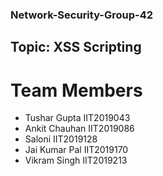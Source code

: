 ### Network-Security-Group-42
## Topic: XSS Scripting
# Team Members
* Tushar Gupta IIT2019043
* Ankit Chauhan IIT2019086
* Saloni IIT2019128
* Jai Kumar Pal IIT2019170
* Vikram Singh IIT2019213
